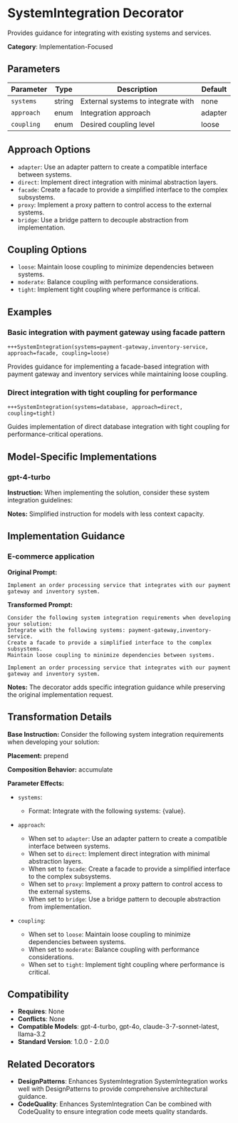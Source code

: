 # SystemIntegration Decorator

Provides guidance for integrating with existing systems and services.

**Category**: Implementation-Focused

## Parameters

| Parameter | Type | Description | Default |
|-----------|------|-------------|--------|
| `systems` | string | External systems to integrate with | none |
| `approach` | enum | Integration approach | adapter |
| `coupling` | enum | Desired coupling level | loose |

## Approach Options

- `adapter`: Use an adapter pattern to create a compatible interface between systems.
- `direct`: Implement direct integration with minimal abstraction layers.
- `facade`: Create a facade to provide a simplified interface to the complex subsystems.
- `proxy`: Implement a proxy pattern to control access to the external systems.
- `bridge`: Use a bridge pattern to decouple abstraction from implementation.

## Coupling Options

- `loose`: Maintain loose coupling to minimize dependencies between systems.
- `moderate`: Balance coupling with performance considerations.
- `tight`: Implement tight coupling where performance is critical.

## Examples

### Basic integration with payment gateway using facade pattern

```
+++SystemIntegration(systems=payment-gateway,inventory-service, approach=facade, coupling=loose)
```

Provides guidance for implementing a facade-based integration with payment gateway and inventory services while maintaining loose coupling.

### Direct integration with tight coupling for performance

```
+++SystemIntegration(systems=database, approach=direct, coupling=tight)
```

Guides implementation of direct database integration with tight coupling for performance-critical operations.

## Model-Specific Implementations

### gpt-4-turbo

**Instruction:** When implementing the solution, consider these system integration guidelines:

**Notes:** Simplified instruction for models with less context capacity.


## Implementation Guidance

### E-commerce application

**Original Prompt:**
```
Implement an order processing service that integrates with our payment gateway and inventory system.
```

**Transformed Prompt:**
```
Consider the following system integration requirements when developing your solution:
Integrate with the following systems: payment-gateway,inventory-service.
Create a facade to provide a simplified interface to the complex subsystems.
Maintain loose coupling to minimize dependencies between systems.

Implement an order processing service that integrates with our payment gateway and inventory system.
```

**Notes:** The decorator adds specific integration guidance while preserving the original implementation request.

## Transformation Details

**Base Instruction:** Consider the following system integration requirements when developing your solution:

**Placement:** prepend

**Composition Behavior:** accumulate

**Parameter Effects:**

- `systems`:
  - Format: Integrate with the following systems: {value}.

- `approach`:
  - When set to `adapter`: Use an adapter pattern to create a compatible interface between systems.
  - When set to `direct`: Implement direct integration with minimal abstraction layers.
  - When set to `facade`: Create a facade to provide a simplified interface to the complex subsystems.
  - When set to `proxy`: Implement a proxy pattern to control access to the external systems.
  - When set to `bridge`: Use a bridge pattern to decouple abstraction from implementation.

- `coupling`:
  - When set to `loose`: Maintain loose coupling to minimize dependencies between systems.
  - When set to `moderate`: Balance coupling with performance considerations.
  - When set to `tight`: Implement tight coupling where performance is critical.

## Compatibility

- **Requires**: None
- **Conflicts**: None
- **Compatible Models**: gpt-4-turbo, gpt-4o, claude-3-7-sonnet-latest, llama-3.2
- **Standard Version**: 1.0.0 - 2.0.0

## Related Decorators

- **DesignPatterns**: Enhances SystemIntegration SystemIntegration works well with DesignPatterns to provide comprehensive architectural guidance.
- **CodeQuality**: Enhances SystemIntegration Can be combined with CodeQuality to ensure integration code meets quality standards.
